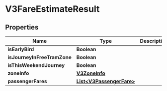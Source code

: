 

# V3FareEstimateResult


## Properties

| Name | Type | Description | Notes |
|------------ | ------------- | ------------- | -------------|
|**isEarlyBird** | **Boolean** |  |  [optional] |
|**isJourneyInFreeTramZone** | **Boolean** |  |  [optional] |
|**isThisWeekendJourney** | **Boolean** |  |  [optional] |
|**zoneInfo** | [**V3ZoneInfo**](V3ZoneInfo.md) |  |  [optional] |
|**passengerFares** | [**List&lt;V3PassengerFare&gt;**](V3PassengerFare.md) |  |  [optional] |



